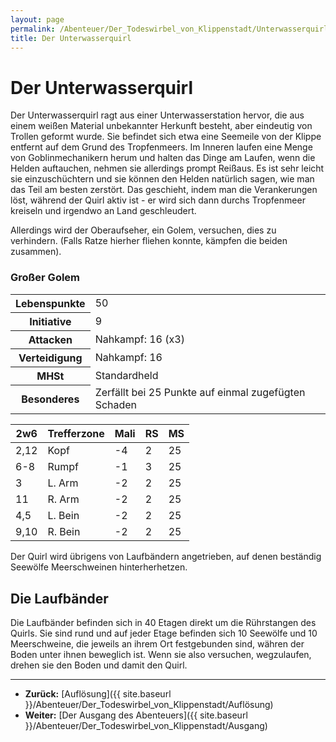 ```yaml
---
layout: page
permalink: /Abenteuer/Der_Todeswirbel_von_Klippenstadt/Unterwasserquirl
title: Der Unterwasserquirl
---
```


# Der Unterwasserquirl

Der Unterwasserquirl ragt aus einer Unterwasserstation hervor, die aus einem weißen Material unbekannter Herkunft besteht, aber eindeutig von Trollen geformt wurde. Sie befindet sich etwa eine Seemeile von der Klippe entfernt auf dem Grund des Tropfenmeers. Im Inneren laufen eine Menge von Goblinmechanikern herum und halten das Dinge am Laufen, wenn die Helden auftauchen, nehmen sie allerdings prompt Reißaus. Es ist sehr leicht sie einzuschüchtern und sie können den Helden natürlich sagen, wie man das Teil am besten zerstört. Das geschieht, indem man die Verankerungen löst, während der Quirl aktiv ist - er wird sich dann durchs Tropfenmeer kreiseln und irgendwo an Land geschleudert.

Allerdings wird der Oberaufseher, ein Golem, versuchen, dies zu verhindern. (Falls Ratze hierher fliehen konnte, kämpfen die beiden zusammen).

### Großer Golem

<table  >
<tbody>
<tr><th>Lebenspunkte</th><td>50</td></tr>
<tr><th>Initiative</th><td>9</td></tr>
<tr><th>Attacken</th><td>Nahkampf: 16 (x3)</td></tr>
<tr><th>Verteidigung</th><td>Nahkampf: 16</td></tr>
<tr><th>MHSt</th><td>Standardheld</td></tr>
<tr><th>Besonderes</th><td>Zerfällt bei 25 Punkte auf einmal zugefügten Schaden</td></tr>
</tbody>
</table>
<table  >
<thead>
<tr><th>2w6</th><th>Trefferzone</th><th>Mali</th><th>RS</th><th>MS</th></tr>
</thead>
<tbody>
<tr><td>2,12</td><td>Kopf</td><td>-4</td><td>2</td><td>25</td></tr>
<tr><td>6-8</td><td>Rumpf</td><td>-1</td><td>3</td><td>25</td></tr>
<tr><td>3</td><td>L. Arm</td><td>-2</td><td>2</td><td>25</td></tr>
<tr><td>11</td><td>R. Arm</td><td>-2</td><td>2</td><td>25</td></tr>
<tr><td>4,5</td><td>L. Bein</td><td>-2</td><td>2</td><td>25</td></tr>
<tr><td>9,10</td><td>R. Bein</td><td>-2</td><td>2</td><td>25</td></tr>
</tbody>
</table>

Der Quirl wird übrigens von Laufbändern angetrieben, auf denen beständig Seewölfe Meerschweinen hinterherhetzen.

## Die Laufbänder

Die Laufbänder befinden sich in 40 Etagen direkt um die Rührstangen des Quirls. Sie sind rund und auf jeder Etage befinden sich 10 Seewölfe und 10 Meerschweine, die jeweils an ihrem Ort festgebunden sind, währen der Boden unter ihnen beweglich ist. Wenn sie also versuchen, wegzulaufen, drehen sie den Boden und damit den Quirl.

***

- **Zurück:** [Auflösung]({{ site.baseurl }}/Abenteuer/Der_Todeswirbel_von_Klippenstadt/Auflösung)
- **Weiter:** [Der Ausgang des Abenteuers]({{ site.baseurl }}/Abenteuer/Der_Todeswirbel_von_Klippenstadt/Ausgang)
